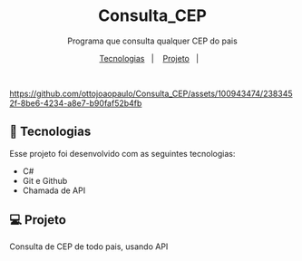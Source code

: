 <h1 align="center"> Consulta_CEP </h1>

<p align="center">
Programa que consulta qualquer CEP do pais  <br/>

</p>

<p align="center">
  <a href="#-tecnologias">Tecnologias</a>&nbsp;&nbsp;&nbsp;|&nbsp;&nbsp;&nbsp;
  <a href="#-projeto">Projeto</a>&nbsp;&nbsp;&nbsp;|&nbsp;&nbsp;&nbsp;
</p>

<br>

<p align="center">
 

https://github.com/ottojoaopaulo/Consulta_CEP/assets/100943474/2383452f-8be6-4234-a8e7-b90faf52b4fb


</p>

## 🚀 Tecnologias

Esse projeto foi desenvolvido com as seguintes tecnologias:

- C#
- Git e Github
- Chamada de API

## 💻 Projeto

Consulta de CEP de todo pais, usando API
